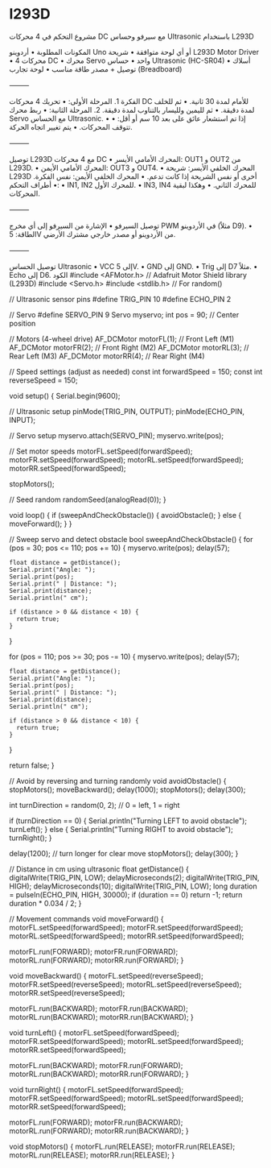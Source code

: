 # l293D
مشروع التحكم في 4 محركات DC مع سيرفو وحساس Ultrasonic باستخدام L293D

المكونات المطلوبة
	•	أردوينو Uno أو أي لوحة متوافقة
	•	شريحة L293D Motor Driver
	•	4 محركات DC
	•	محرك Servo واحد
	•	حساس Ultrasonic (HC-SR04)
	•	أسلاك توصيل + مصدر طاقة مناسب
	•	لوحة تجارب (Breadboard)

⸻

الفكرة
	1.	المرحلة الأولى:
	•	تحريك 4 محركات DC للأمام لمدة 30 ثانية.
	•	ثم للخلف لمدة دقيقة.
	•	ثم لليمين ولليسار بالتناوب لمدة دقيقة.
	2.	المرحلة الثانية:
	•	ربط محرك Servo مع الحساس Ultrasonic.
	•	إذا تم استشعار عائق على بعد 10 سم أو أقل:
	•	تتوقف المحركات.
	•	يتم تغيير اتجاه الحركة.

⸻

توصيل L293D مع 4 محركات DC
	•	المحرك الأمامي الأيسر: OUT1 و OUT2 من L293D.
	•	المحرك الأمامي الأيمن: OUT3 و OUT4.
	•	المحرك الخلفي الأيسر: شريحة L293D أخرى أو نفس الشريحة إذا كانت تدعم.
	•	المحرك الخلفي الأيمن: نفس الفكرة.
	•	أطراف التحكم:
	•	IN1, IN2 للمحرك الأول.
	•	IN3, IN4 للمحرك الثاني.
	•	وهكذا لبقية المحركات.

⸻

توصيل السيرفو
	•	الإشارة من السيرفو إلى أي مخرج PWM في الأردوينو (مثلاً D9).
	•	الطاقة: 5V من الأردوينو أو مصدر خارجي مشترك الأرضي.

⸻

توصيل الحساس Ultrasonic
	•	VCC إلى 5V.
	•	GND إلى GND.
	•	Trig إلى D7 مثلاً.
	•	Echo إلى D6.
 الكود
 #include <AFMotor.h>  // Adafruit Motor Shield library (L293D)
#include <Servo.h>
#include <stdlib.h>   // For random()

// Ultrasonic sensor pins
#define TRIG_PIN 10
#define ECHO_PIN 2

// Servo
#define SERVO_PIN 9
Servo myservo;
int pos = 90;  // Center position

// Motors (4-wheel drive)
AF_DCMotor motorFL(1);  // Front Left  (M1)
AF_DCMotor motorFR(2);  // Front Right (M2)
AF_DCMotor motorRL(3);  // Rear Left   (M3)
AF_DCMotor motorRR(4);  // Rear Right  (M4)

// Speed settings (adjust as needed)
const int forwardSpeed = 150;
const int reverseSpeed = 150;

void setup() {
  Serial.begin(9600);

  // Ultrasonic setup
  pinMode(TRIG_PIN, OUTPUT);
  pinMode(ECHO_PIN, INPUT);

  // Servo setup
  myservo.attach(SERVO_PIN);
  myservo.write(pos);

  // Set motor speeds
  motorFL.setSpeed(forwardSpeed);
  motorFR.setSpeed(forwardSpeed);
  motorRL.setSpeed(forwardSpeed);
  motorRR.setSpeed(forwardSpeed);

  stopMotors();

  // Seed random
  randomSeed(analogRead(0));
}

void loop() {
  if (sweepAndCheckObstacle()) {
    avoidObstacle();
  } else {
    moveForward();
  }
}

// Sweep servo and detect obstacle
bool sweepAndCheckObstacle() {
  for (pos = 30; pos <= 110; pos += 10) {
    myservo.write(pos);
    delay(57);

    float distance = getDistance();
    Serial.print("Angle: ");
    Serial.print(pos);
    Serial.print(" | Distance: ");
    Serial.print(distance);
    Serial.println(" cm");

    if (distance > 0 && distance < 10) {
      return true;
    }
  }

  for (pos = 110; pos >= 30; pos -= 10) {
    myservo.write(pos);
    delay(57);

    float distance = getDistance();
    Serial.print("Angle: ");
    Serial.print(pos);
    Serial.print(" | Distance: ");
    Serial.print(distance);
    Serial.println(" cm");

    if (distance > 0 && distance < 10) {
      return true;
    }
  }

  return false;
}

// Avoid by reversing and turning randomly
void avoidObstacle() {
  stopMotors();
  moveBackward();
  delay(1000);
  stopMotors();
  delay(300);

  int turnDirection = random(0, 2); // 0 = left, 1 = right

  if (turnDirection == 0) {
    Serial.println("Turning LEFT to avoid obstacle");
    turnLeft();
  } else {
    Serial.println("Turning RIGHT to avoid obstacle");
    turnRight();
  }

  delay(1200);  // turn longer for clear move
  stopMotors();
  delay(300);
}

// Distance in cm using ultrasonic
float getDistance() {
  digitalWrite(TRIG_PIN, LOW);
  delayMicroseconds(2);
  digitalWrite(TRIG_PIN, HIGH);
  delayMicroseconds(10);
  digitalWrite(TRIG_PIN, LOW);
  long duration = pulseIn(ECHO_PIN, HIGH, 30000);
  if (duration == 0) return -1;
  return duration * 0.034 / 2;
}

// Movement commands
void moveForward() {
  motorFL.setSpeed(forwardSpeed);
  motorFR.setSpeed(forwardSpeed);
  motorRL.setSpeed(forwardSpeed);
  motorRR.setSpeed(forwardSpeed);

  motorFL.run(FORWARD);
  motorFR.run(FORWARD);
  motorRL.run(FORWARD);
  motorRR.run(FORWARD);
}

void moveBackward() {
  motorFL.setSpeed(reverseSpeed);
  motorFR.setSpeed(reverseSpeed);
  motorRL.setSpeed(reverseSpeed);
  motorRR.setSpeed(reverseSpeed);

  motorFL.run(BACKWARD);
  motorFR.run(BACKWARD);
  motorRL.run(BACKWARD);
  motorRR.run(BACKWARD);
}

void turnLeft() {
  motorFL.setSpeed(forwardSpeed);
  motorFR.setSpeed(forwardSpeed);
  motorRL.setSpeed(forwardSpeed);
  motorRR.setSpeed(forwardSpeed);

  motorFL.run(BACKWARD);
  motorFR.run(FORWARD);
  motorRL.run(BACKWARD);
  motorRR.run(FORWARD);
}

void turnRight() {
  motorFL.setSpeed(forwardSpeed);
  motorFR.setSpeed(forwardSpeed);
  motorRL.setSpeed(forwardSpeed);
  motorRR.setSpeed(forwardSpeed);

  motorFL.run(FORWARD);
  motorFR.run(BACKWARD);
  motorRL.run(FORWARD);
  motorRR.run(BACKWARD);
}

void stopMotors() {
  motorFL.run(RELEASE);
  motorFR.run(RELEASE);
  motorRL.run(RELEASE);
  motorRR.run(RELEASE);
}
